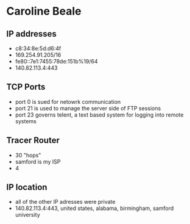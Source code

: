 # Caroline Beale
## IP addresses
  - c8:34:8e:5d:d6:4f
  - 169.254.91.205/16
  - fe80::7e1:7455:78de:151b%19/64
  - 140.82.113.4:443
## TCP Ports
  - port 0 is sued for netowrk communication
  - port 21 is used to manage the server side of FTP sessions
  - port 23 governs telent, a text based system for logging into remote systems
## Tracer Router
- 30 "hops"
- samford is my ISP
- 4
## IP location
- all of the other IP adresses were private
- 140.82.113.4:443, united states, alabama, birmingham, samford university 
